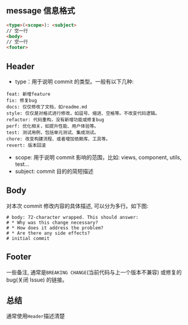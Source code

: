 ## message 信息格式

``` html
<type>(<scope>): <subject>
// 空一行
<body>
// 空一行
<footer>
```

## Header

- type：用于说明 commit 的类型。一般有以下几种:
```
feat: 新增feature
fix: 修复bug
docs: 仅仅修改了文档，如readme.md
style: 仅仅是对格式进行修改，如逗号、缩进、空格等。不改变代码逻辑。
refactor: 代码重构，没有新增功能或修复bug
perf: 优化相关，如提升性能、用户体验等。
test: 测试用例，包括单元测试、集成测试。
chore: 改变构建流程、或者增加依赖库、工具等。
revert: 版本回滚
```
- scope: 用于说明 commit 影响的范围，比如: views, component, utils, test...
- subject: commit 目的的简短描述

## Body
对本次 commit 修改内容的具体描述, 可以分为多行。如下图:
```
# body: 72-character wrapped. This should answer:
# * Why was this change necessary?
# * How does it address the problem?
# * Are there any side effects?
# initial commit
```

## Footer
一些备注, 通常是`BREAKING CHANGE`(当前代码与上一个版本不兼容) 或修复的 bug(关闭 Issue) 的链接。

## 总结
通常使用`Header`描述清楚